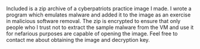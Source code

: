 Included is a zip archive of a cyberpatriots practice image I made.
I wrote a program which emulates malware and added it to the image as an exercise in malicious software removal.
The zip is encrypted to ensure that only people who I trust not to extract the sample malware from the VM and use it for nefarious purposes are capable of opening the image.
Feel free to contact me about obtaining the image and decryption key.

